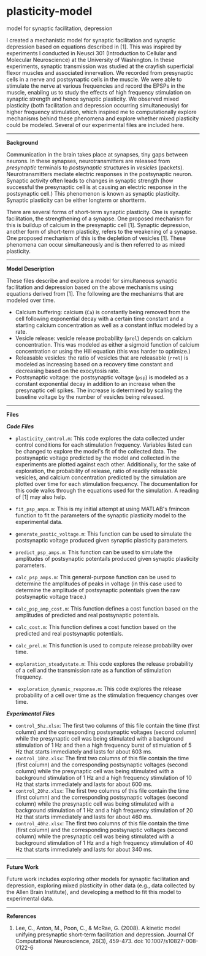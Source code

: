 # plasticity-model
model for synaptic facilitation, depression

I created a mechanistic model for synaptic facilitation and synaptic depression based on equations described in [1]. This was inspired by experiments I conducted in Neusci 301 (Introduction to Cellular and Molecular Neuroscience) at the University of Washington. In these experiments, synaptic transmission was studied at the crayfish superficial flexor muscles and associated innervation. We recorded from presynaptic cells in a nerve and postsynaptic cells in the muscle. We were able to stimulate the nerve at various frequencies and record the EPSPs in the muscle, enabling us to study the effects of high frequency stimulation on synaptic strength and hence synaptic plasticity. We observed mixed plasticity (both facilitation and depression occurring simultaneously) for higher frequency stimulation, which inspired me to computationally explore mechanisms behind these phenomena and explore whether mixed plasticity could be modeled. Several of our experimental files are included here.

---

**Background**

Communication in the brain takes place at synapses, tiny gaps between neurons. In these synapses, neurotransmitters are released from _presynaptic_ terminals to _postsynaptic_ structures in _vesicles_ (packets). Neurotransmitters mediate electric responses in the postsynaptic neuron. Synaptic activity often leads to changes in synaptic strength (how successful the presynaptic cell is at causing an electric response in the postsynaptic cell.) This phenomenon is known as synaptic plasticity. Synaptic plasticity can be either longterm or shortterm.

There are several forms of short-term synaptic plasticity. One is synaptic facilitation, the strengthening of a synapse. One proposed mechanism for this is buildup of calcium in the presynaptic cell [1]. Synaptic depression, another form of short-term plasticity, refers to the weakening of a synapse. One proposed mechanism of this is the depletion of vesicles [1]. These phenomena can occur simultaneously and is then referred to as mixed plasticity.

---

**Model Description**

These files describe and explore a model for simultaneous synaptic facilitation and depression based on the above mechanisms using equations derived from [1]. The following are the mechanisms that are modeled over time.
- Calcium buffering: calcium (``Ca``) is constantly being removed from the cell following exponential decay with a certain time constant and a starting calcium concentration as well as a constant influx modeled by a rate.
- Vesicle release: vesicle release probability (``prel``) depends on calcium concentration. This was modeled as either a sigmoid function of calcium concentration or using the Hill equation (this was harder to optimize.)
- Releasable vesicles: the ratio of vesicles that are releasable (``rrel``) is modeled as increasing based on a recovery time constant and decreasing based on the exocytosis rate.
- Postsynaptic voltage: the postsynaptic voltage (``psp``) is modeled as a constant exponential decay in addition to an increase when the presynaptic cell spikes. The increase is determined by scaling the baseline voltage by the number of vesicles being released.

---

**Files**

***Code Files***
- ``plasticity_control.m``: This code explores the data collected under control conditions for each stimulation frequency. Variables listed can be changed to explore the model's fit of the collected data. The postsynaptic voltage predicted by the model and collected in the experiments are plotted against each other. Additionally, for the sake of exploration, the probability of release, ratio of readily releasable vesicles, and calcium concentration predicted by the simulation are plotted over time for each stimulation frequency. The documentation for this code walks through the equations used for the simulation. A reading of [1] may also help.
- ``fit_psp_amps.m``: This is my initial attempt at using MATLAB's fmincon function to fit the parameters of the synaptic plasticity model to the experimental data.
- ``generate_pastic_voltage.m``: This function can be used to simulate the postsynaptic voltage produced given synaptic plasticity parameters.
- ``predict_psp_amps.m``: This function can be used to simulate the amplitudes of postsynaptic potentails produced given synaptic plasticity parameters.
- ``calc_psp_amps.m``: This general-purpose function can be used to determine the amplitudes of peaks in voltage (in this case used to determine the amplitude of postsynaptic potentials given the raw postsynaptic voltage trace.)
- ``calc_psp_amp_cost.m``: This function defines a cost function based on the amplitudes of predicted and real postsynaptic potentials.
-  ``calc_cost.m``: This function defines a cost function based on the predicted and real postsynaptic potentials.
- ``calc_prel.m``: This function is used to compute release probability over time.

- ``exploration_steadystate.m``: This code explores the release probability of a cell and the transmission rate as a function of stimulation frequency.
- `` exploration_dynamic_response.m``: This code explores the release probability of a cell over time as the stimulation frequency changes over time.

***Experimental Files***
- ``control_5hz.xlsx``: The first two columns of this file contain the time (first column) and the corresponding postsynaptic voltages (second column) while the presynaptic cell was being stimulated with a background stimulation of 1 Hz and then a high frequency burst of stimulation of 5 Hz that starts immediately and lasts for about 603 ms. 
- ``control_10hz.xlsx``: The first two columns of this file contain the time (first column) and the corresponding postsynaptic voltages (second column) while the presynaptic cell was being stimulated with a background stimulation of 1 Hz and a high frequency stimulation of 10 Hz that starts immediately and lasts for about 600 ms.
- ``control_20hz.xlsx``: The first two columns of this file contain the time (first column) and the corresponding postsynaptic voltages (second column) while the presynaptic cell was being stimulated with a background stimulation of 1 Hz and a high frequency stimulation of 20 Hz that starts immediately and lasts for about 460 ms.
- ``control_40hz.xlsx``: The first two columns of this file contain the time (first column) and the corresponding postsynaptic voltages (second column) while the presynaptic cell was being stimulated with a background stimulation of 1 Hz and a high frequency stimulation of 40 Hz that starts immediately and lasts for about 340 ms.

---

**Future Work**

Future work includes exploring other models for synaptic facilitation and depression, exploring mixed plasticity in other data (e.g., data collected by the Allen Brain Institute), and developing a method to fit this model to experimental data.

---

**References**
1. Lee, C., Anton, M., Poon, C., & McRae, G. (2008). A kinetic model unifying presynaptic short-term facilitation and depression. Journal Of Computational Neuroscience, 26(3), 459-473. doi: 10.1007/s10827-008-0122-6
